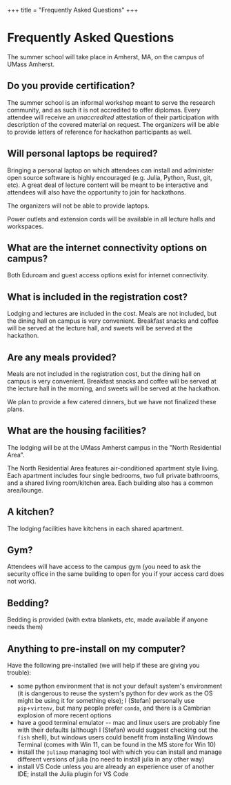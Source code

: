 +++
title = "Frequently Asked Questions"
+++

# Frequently Asked Questions

The summer school will take place in Amherst, MA, on the campus of UMass Amherst.

## Do you provide certification?

The summer school is an informal workshop meant to serve the research community, and as such it is not accredited to offer diplomas. Every attendee will receive an *unaccredited* attestation of their participation with description of the covered material on request. The organizers will be able to provide letters of reference for hackathon participants as well.

## Will personal laptops be required?

Bringing a personal laptop on which attendees can install and administer open source software is highly encouraged (e.g. Julia, Python, Rust, git, etc). A great deal of lecture content will be meant to be interactive and attendees will also have the opportunity to join for hackathons.

The organizers will not be able to provide laptops.

Power outlets and extension cords will be available in all lecture halls and workspaces.

## What are the internet connectivity options on campus?

Both Eduroam and guest access options exist for internet connectivity.

## What is included in the registration cost?

Lodging and lectures are included in the cost. Meals are not included, but the dining hall on campus is very convenient. Breakfast snacks and coffee will be served at the lecture hall, and sweets will be served at the hackathon.

## Are any meals provided?

Meals are not included in the registration cost, but the dining hall on campus is very convenient. Breakfast snacks and coffee will be served at the lecture hall in the morning, and sweets will be served at the hackathon.

We plan to provide a few catered dinners, but we have not finalized these plans.

## What are the housing facilities?

The lodging will be at the UMass Amherst campus in the "North Residential Area".

The North Residential Area features
air-conditioned apartment style
living. Each apartment includes four
single bedrooms, two full private
bathrooms, and a shared living
room/kitchen area. Each building also
has a common area/lounge.

## A kitchen?

The lodging facilities have kitchens in each shared apartment.

## Gym?

Attendees will have access to the campus gym (you need to ask the security office in the same building to open for you if your access card does not work).

## Bedding?

Bedding is provided (with extra blankets, etc, made available if anyone needs them)

## Anything to pre-install on my computer?

Have the following pre-installed (we will help if these are giving you trouble):

  - some python environment that is not your default system's environment (it is dangerous to reuse the system's python for dev work as the OS might be using it for something else); I (Stefan) personally use `pip`+`virtenv`, but many people prefer `conda`, and there is a Cambrian explosion of more recent options
  - have a good terminal emulator -- mac and linux users are probably fine with their defaults (although I (Stefan) would suggest checking out the `fish` shell), but windows users could benefit from installing Windows Terminal (comes with Win 11, can be found in the MS store for Win 10)
  - install the `juliaup` managing tool with which you can install and manage different versions of julia (no need to install julia in any other way)
  - install VS Code unless you are already an experience user of another IDE; install the Julia plugin for VS Code

